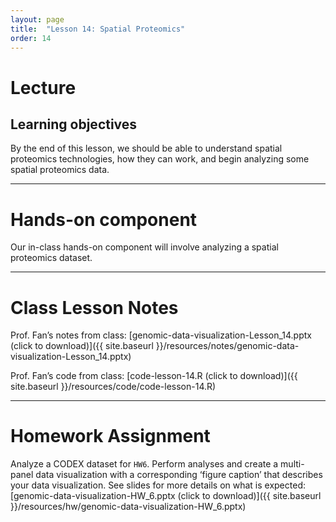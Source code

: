 ```yaml
---
layout: page
title:  "Lesson 14: Spatial Proteomics"
order: 14
---
```


# Lecture

## Learning objectives

By the end of this lesson, we should be able to understand spatial proteomics technologies, how they can work, and begin analyzing some spatial proteomics data. 

---

# Hands-on component

Our in-class hands-on component will involve analyzing a spatial proteomics dataset.

---

# Class Lesson Notes

Prof. Fan’s notes from class: [genomic-data-visualization-Lesson_14.pptx (click to download)]({{ site.baseurl }}/resources/notes/genomic-data-visualization-Lesson_14.pptx)

Prof. Fan’s code from class: [code-lesson-14.R (click to download)]({{ site.baseurl }}/resources/code/code-lesson-14.R) 

---

# Homework Assignment

Analyze a CODEX dataset for `HW6`. Perform analyses and create a multi-panel data visualization with a corresponding ‘figure caption’ that describes your data visualization. See slides for more details on what is expected: [genomic-data-visualization-HW_6.pptx (click to download)]({{ site.baseurl }}/resources/hw/genomic-data-visualization-HW_6.pptx)